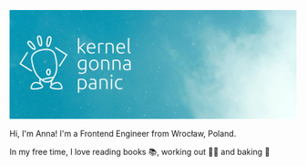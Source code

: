 ![Hero photo](https://raw.githubusercontent.com/kernelgonnapanic/kernelgonnapanic/master/hero2.jpg)

Hi, I'm Anna! 
I'm a Frontend Engineer from Wrocław, Poland.

In my free time, I love reading books 📚, working out 🏋️‍♀️ and baking 🍪
